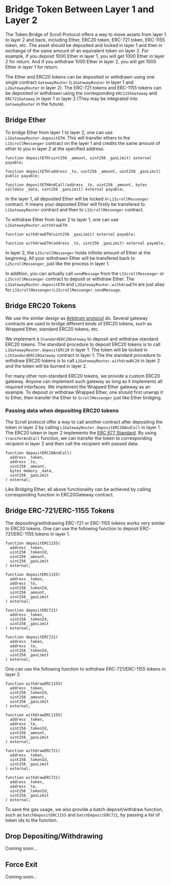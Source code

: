 # Bridge Token Between Layer 1 and Layer 2

The Token Bridge of Scroll Protocol offers a way to move assets from layer 1 to layer 2 and back, including Ether, ERC20 token, ERC-721 token, ERC-1155 token, etc. The asset should be deposited and locked in layer 1 and then in exchange of the same amount of an equivalent token on layer 2. For example, if you deposit 1000 Ether in layer 1, you will get 1000 Ether in layer 2 for return. And if you withdraw 1000 Ether in layer 2, you will get 1000 Ether in layer 1 for return.

The Ether and ERC20 tokens can be deposited or withdrawn using one single contract `GatewayRouter` (`L1GatewayRouter` in layer 1 and `L2GatewayRouter` in layer 2). The ERC-721 tokens and ERC-1155 tokens can be deposited or withdrawn using the corresponding `ERC1155Gateway` and `ERC721Gateway` in layer 1 or layer 2 (They may be integrated into `GatewayRouter` in the future).

## Bridge Ether

To bridge Ether from layer 1 to layer 2, one can use `L1GatewayRouter.depositETH`. This will transfer ethers to the `L1ScrollMessenger` contract on the layer 1 and credits the same amount of ether to you in layer 2 at the specified address.

```solidity
function depositETH(uint256 _amount, uint256 _gasLimit) external payable;

function depositETH(address _to, uint256 _amount, uint256 _gasLimit) public payable;

function depositETHAndCall(address _to, uint256 _amount, bytes calldata _data, uint256 _gasLimit) external payable;
```

In the layer 1, all deposited Ether will be locked in `L1ScrollMessenger` contract. It means your deposited Ether will firstly be transfered to `L1GatewayRouter` contract and then to `L1ScrollMessenger` contract.

To withdraw Ether from layer 2 to layer 1, one can use `L2GatewayRouter.withdrawETH`.

```solidity
function withdrawETH(uint256 _gasLimit) external payable;

function withdrawETH(address _to, uint256 _gasLimit) external payable;

```

In layer 2, the `L2ScrollMessenger` holds infinite amount of Ether at the beginning. All your withdrawn Ether will be transfered back to `L2ScrollMessenger`, just like the process in layer 1.

In addition, you can actually call `sendMessage` from the `L1ScrollMessenger` or `L2ScrollMessenger` contract to deposit or withdraw Ether. The `L1GatewayRouter.depositETH` and `L2GatewayRouter.withdrawETH` are just alias for `L1ScrollMessenger/L2ScrollMessenger.sendMessage`.

## Bridge ERC20 Tokens

We use the similar design as [Arbitrum protocol](https://developer.offchainlabs.com/docs/bridging_assets#bridging-erc20-tokens) do. Several gateway contracts are used to bridge different kinds of ERC20 tokens, such as Wrapped Ether, standard ERC20 tokens, etc.

We implement a `StandardERC20Gateway` to deposit and withdraw standard ERC20 tokens. The standard procedure to deposit ERC20 tokens is to call `L1GatewayRouter.depositERC20` in layer 1. The token will be locked in `L1StandardERC20Gateway` contract in layer 1. The the standard procedure to withdraw ERC20 tokens is to call `L2GatewayRouter.withdrawRC20` in layer 2 and the token will be burned in layer 2.

For many other non-standard ERC20 tokens, we provide a custom ERC20 gateway. Anyone can implement such gateway as long as it implements all required interfaces. We implement the Wrapped Ether gateway as an example. To deposit or withdraw Wrapped Ether, one should first unwrap it to Ether, then transfer the Ether to `ScrollMessenger` just like Ether bridging.

### Passing data when depositing ERC20 tokens

The Scroll protocol offer a way to call another contract after depositing the token in layer 2 by calling `L1GatewayRouter.depositERC20AndCall` in layer 1. The ERC20 token in layer 2 implements the [ERC 677 Standard](https://github.com/ethereum/EIPs/issues/677). By using `transferAndCall` function, we can transfer the token to corresponding recipient in layer 2 and then call the recipient with passed data.

```solidity
function depositERC20AndCall(
  address _token,
  address _to,
  uint256 _amount,
  bytes memory _data,
  uint256 _gasLimit
) external;

```

Like Bridging Ether, all above functionality can be achieved by calling corresponding function in ERC20Gateway contract.

## Bridge ERC-721/ERC-1155 Tokens

The depositing/withdrawing ERC-721 or ERC-1155 tokens works very similar to ERC20 tokens. One can use the following function to deposit ERC-721/ERC-1155 tokens in layer 1.

```solidity
function depositERC1155(
  address _token,
  uint256 _tokenId,
  uint256 _amount,
  uint256 _gasLimit
) external;

function depositERC1155(
  address _token,
  address _to,
  uint256 _tokenId,
  uint256 _amount,
  uint256 _gasLimit
) external;

function depositERC721(
  address _token,
  uint256 _tokenId,
  uint256 _gasLimit
) external;

function depositERC721(
  address _token,
  address _to,
  uint256 _tokenId,
  uint256 _gasLimit
) external;

```

One can use the following function to withdraw ERC-721/ERC-1155 tokens in layer 2.

```solidity
function withdrawERC1155(
  address _token,
  uint256 _tokenId,
  uint256 _amount,
  uint256 _gasLimit
) external;

function withdrawERC1155(
  address _token,
  address _to,
  uint256 _tokenId,
  uint256 _amount,
  uint256 _gasLimit
) external;

function withdrawERC721(
  address _token,
  uint256 _tokenId,
  uint256 _gasLimit
) external;

function withdrawERC721(
  address _token,
  address _to,
  uint256 _tokenId,
  uint256 _gasLimit
) external;

```

To save the gas usage, we also provide a batch deposit/withdraw function, such as `batchDepositERC1155` and `batchDepositERC721`, by passing a list of token ids to the function.

## Drop Depositing/Withdrawing

Coming soon...

## Force Exit

Coming soon...

